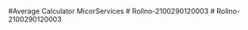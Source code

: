 #Average Calculator MicorServices #   R o l l n o - 2 1 0 0 2 9 0 1 2 0 0 0 3  
 #   R o l l n o - 2 1 0 0 2 9 0 1 2 0 0 0 3  
 